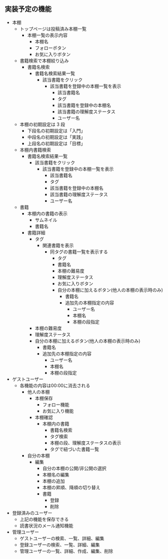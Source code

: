 ## 実装予定の機能

- 本棚
  - トップページは投稿済み本棚一覧
    - 本棚一覧の表示内容
      - 本棚名
      - フォローボタン
      - お気に入りボタン
  - 書籍検索で本棚絞り込み
    - 書籍名検索
      - 書籍名検索結果一覧
        - 該当書籍をクリック
          - 該当書籍を登録中の本棚一覧を表示
            - 該当書籍名
            - タグ
            - 該当書籍を登録中の本棚名
            - 該当書籍の理解度ステータス
            - ユーザー名
  - 本棚の初期設定は 3 段
    - 下段名の初期設定は「入門」
    - 中段名の初期設定は「実践」
    - 上段名の初期設定は「目標」
  - 本棚内書籍検索
    - 書籍名検索結果一覧
      - 該当書籍をクリック
        - 該当書籍を登録中の本棚一覧を表示
          - 該当書籍名
          - タグ
          - 該当書籍を登録中の本棚名
          - 該当書籍の理解度ステータス
          - ユーザー名
  - 書籍
    - 本棚内の書籍の表示
      - サムネイル
      - 書籍名
    - 書籍詳細
      - タグ
        - 関連書籍を表示
          - 同タグの書籍一覧を表示する
            - タグ
            - 書籍名
            - 本棚の難易度
            - 理解度ステータス
            - お気に入りボタン
            - 自分の本棚に加えるボタン(他人の本棚の表示時のみ)
              - 書籍名
              - 追加先の本棚指定の内容
                - ユーザー名
                - 本棚名
                - 本棚の段指定
      - 本棚の難易度
      - 理解度ステータス
      - 自分の本棚に加えるボタン(他人の本棚の表示時のみ)
        - 書籍名
        - 追加先の本棚指定の内容
          - ユーザー名
          - 本棚名
          - 本棚の段指定
- ゲストユーザー
  - 各機能の内容は00:00に消去される
    - 他人の本棚
      - 本棚保存
        - フォロー機能
        - お気に入り機能
      - 本棚確認
        - 本棚内の書籍
          - 書籍名検索
          - タグ検索
          - 本棚の段、理解度ステータスの表示
          - タグで紐づいた書籍一覧
    - 自分の本棚
      - 編集
        - 自分の本棚の公開/非公開の選択
        - 本棚名の編集
        - 本棚の追加
        - 本棚の昇順、降順の切り替え
        - 書籍
          - 登録
          - 削除
- 登録済みのユーザー
  - 上記の機能を保存できる
  - 読書状況のメール通知機能
- 管理ユーザー
  - ゲストユーザーの検索、一覧、詳細、編集
  - 登録ユーザーの検索、一覧、詳細、編集
  - 管理ユーザーの一覧、詳細、作成、編集、削除
